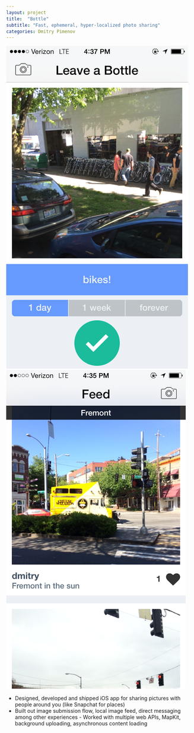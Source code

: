 ```yaml
---
layout: project
title:  "Bottle"
subtitle: "Fast, ephemeral, hyper-localized photo sharing"
categories: Dmitry Pimenov
---
```


![App screenshot](../../assets/bottle1.png)
![App screenshot](../../assets/bottle2.png)
- Designed, developed and shipped iOS app for sharing pictures with people around you (like Snapchat for places) 
- Built out image submission flow, local image feed, direct messaging among other experiences - Worked with multiple web APIs, MapKit, background uploading, asynchronous content loading 

